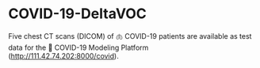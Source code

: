 # COVID-19-DeltaVOC
Five chest CT scans (DICOM) of 🫁 COVID-19 patients are available as test data for the 🏥 COVID-19 Modeling Platform (http://111.42.74.202:8000/covid).
